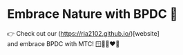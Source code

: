 # Embrace Nature with BPDC 🍃
👉 Check out our (https://ria2102.github.io/)[website]\
and embrace BPDC with MTC! 🪟🖤🤍❤️💙

